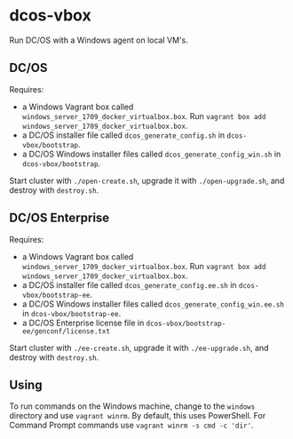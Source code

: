 # dcos-vbox

Run DC/OS with a Windows agent on local VM's.

## DC/OS

Requires:
- a Windows Vagrant box called `windows_server_1709_docker_virtualbox.box`. Run `vagrant box add windows_server_1709_docker_virtualbox.box`.
- a DC/OS installer file called `dcos_generate_config.sh` in `dcos-vbox/bootstrap`.
- a DC/OS Windows installer files called `dcos_generate_config_win.sh` in `dcos-vbox/bootstrap`.

Start cluster with `./open-create.sh`, upgrade it with `./open-upgrade.sh`, and destroy with `destroy.sh`.

## DC/OS Enterprise

Requires:
- a Windows Vagrant box called `windows_server_1709_docker_virtualbox.box`. Run `vagrant box add windows_server_1709_docker_virtualbox.box`.
- a DC/OS installer file called `dcos_generate_config.ee.sh` in `dcos-vbox/bootstrap-ee`.
- a DC/OS Windows installer files called `dcos_generate_config_win.ee.sh` in `dcos-vbox/bootstrap-ee`.
- a DC/OS Enterprise license file in `dcos-vbox/bootstrap-ee/genconf/license.txt`

Start cluster with `./ee-create.sh`, upgrade it with `./ee-upgrade.sh`, and destroy with `destroy.sh`.

## Using

To run commands on the Windows machine, change to the `windows` directory and use `vagrant winrm`.
By default, this uses PowerShell.
For Command Prompt commands use `vagrant winrm -s cmd -c 'dir'`.
